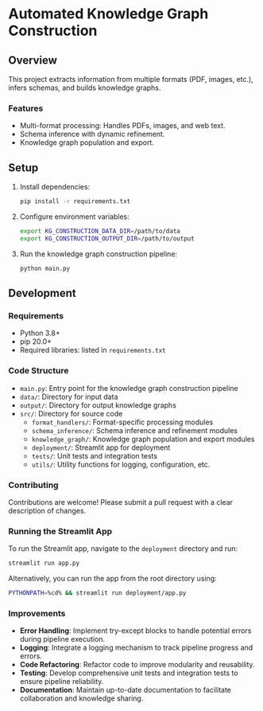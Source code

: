 # Automated Knowledge Graph Construction

## Overview
This project extracts information from multiple formats (PDF, images, etc.), infers schemas, and builds knowledge graphs.

### Features
- Multi-format processing: Handles PDFs, images, and web text.
- Schema inference with dynamic refinement.
- Knowledge graph population and export.

## Setup
1. Install dependencies:
   ```bash
   pip install -r requirements.txt
   ```
2. Configure environment variables:
   ```bash
   export KG_CONSTRUCTION_DATA_DIR=/path/to/data
   export KG_CONSTRUCTION_OUTPUT_DIR=/path/to/output
   ```
3. Run the knowledge graph construction pipeline:
   ```bash
   python main.py
   ```

## Development
### Requirements
- Python 3.8+
- pip 20.0+
- Required libraries: listed in `requirements.txt`

### Code Structure
- `main.py`: Entry point for the knowledge graph construction pipeline
- `data/`: Directory for input data
- `output/`: Directory for output knowledge graphs
- `src/`: Directory for source code
  - `format_handlers/`: Format-specific processing modules
  - `schema_inference/`: Schema inference and refinement modules
  - `knowledge_graph/`: Knowledge graph population and export modules
  - `deployment/`: Streamlit app for deployment
  - `tests/`: Unit tests and integration tests
  - `utils/`: Utility functions for logging, configuration, etc.

### Contributing
Contributions are welcome! Please submit a pull request with a clear description of changes.

### Running the Streamlit App
To run the Streamlit app, navigate to the `deployment` directory and run:
```bash
streamlit run app.py
```
Alternatively, you can run the app from the root directory using:
```bash
PYTHONPATH=%cd% && streamlit run deployment/app.py
```

### Improvements
- **Error Handling**: Implement try-except blocks to handle potential errors during pipeline execution.
- **Logging**: Integrate a logging mechanism to track pipeline progress and errors.
- **Code Refactoring**: Refactor code to improve modularity and reusability.
- **Testing**: Develop comprehensive unit tests and integration tests to ensure pipeline reliability.
- **Documentation**: Maintain up-to-date documentation to facilitate collaboration and knowledge sharing.